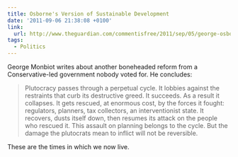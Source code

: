 ```yaml
---
title: Osborne's Version of Sustainable Development
date: '2011-09-06 21:38:08 +0100'
link:
  url: http://www.theguardian.com/commentisfree/2011/sep/05/george-osborne-motorway-sustainable-development
tags:
  - Politics
---
```

George Monbiot writes about another boneheaded reform from a Conservative-led government nobody voted for. He concludes:

> Plutocracy passes through a perpetual cycle. It lobbies against the restraints that curb its destructive greed. It succeeds. As a result it collapses. It gets rescued, at enormous cost, by the forces it fought: regulators, planners, tax collectors, an interventionist state. It recovers, dusts itself down, then resumes its attack on the people who rescued it. This assault on planning belongs to the cycle. But the damage the plutocrats mean to inflict will not be reversible.

These are the times in which we now live.
